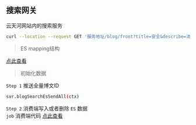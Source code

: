 ## 搜索网关

云天河网站内的搜索服务

~~~bash
curl --location --request GET '服务地址/blog/front?title=安全&describe=消息&category=golang'
~~~

> ES mapping结构

[点此查看](common/model/es/blog.go) 

> 初始化数据

`Step 1` 推送全量博文ID

~~~bash
svr.blogSearchEsSendAll(ctx)
~~~

`Step 2` 消费端写入或者删除 `ES` 数据  
`job` 消费端代码 [点此查看](job/service/consumer.go)  





